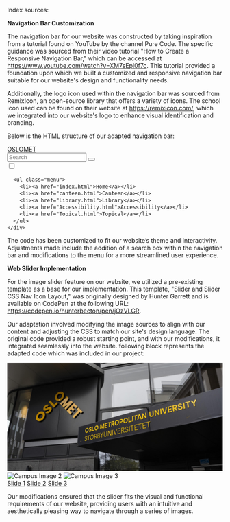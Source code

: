 Index sources:

**Navigation Bar Customization**

The navigation bar for our website was constructed by taking inspiration from a tutorial found on YouTube by the channel Pure Code. The specific guidance was sourced from their video tutorial "How to Create a Responsive Navigation Bar," which can be accessed at https://www.youtube.com/watch?v=XM7sEpl0f7c. This tutorial provided a foundation upon which we built a customized and responsive navigation bar suitable for our website's design and functionality needs.

Additionally, the logo icon used within the navigation bar was sourced from RemixIcon, an open-source library that offers a variety of icons. The school icon used can be found on their website at https://remixicon.com/, which we integrated into our website's logo to enhance visual identification and branding.

Below is the HTML structure of our adapted navigation bar:

<!-- Navigation bar -->
<!-- Menu Icon/nav and logo Layout inspired by YouTube by Pure Code -->
<!-- Source: https://www.youtube.com/watch?v=XM7sEpl0f7c -->
<!-- Logo icon sourced from RemixIcon -->
<!-- Source: https://remixicon.com/ -->
<nav class="navbar">
  <div class="container">
    <a href="index.html" class="logo"><i class="ri-school-fill"></i><span>OSLOMET</span></a>
    <div class="search-box">
      <form action="">
        <input type="text" name="search" id="srch" placeholder="Search">
        <button type="submit"><i class="ri-search-line"></i></button>
      </form>
    </div>
    <div class="navigation">
      <input class="burger-toggle" type="checkbox" id="toggle-menu">
      <label for="toggle-menu" class="menu-icon"></label> <!-- Label to trigger the checkbox -->

      <ul class="menu">
        <li><a href="index.html">Home</a></li>
        <li><a href="canteen.html">Canteen</a></li>
        <li><a href="Library.html">Library</a></li>
        <li><a href="Accessibility.html">Accessibility</a></li>
        <li><a href="Topical.html">Topical</a></li>
      </ul>
    </div>
  </div> 
</nav>

The code has been customized to fit our website’s theme and interactivity. Adjustments made include the addition of a search box within the navigation bar and modifications to the menu for a more streamlined user experience.


**Web Slider Implementation**

For the image slider feature on our website, we utilized a pre-existing template as a base for our implementation. This template, "Slider and Slider CSS Nav Icon Layout," was originally designed by Hunter Garrett and is available on CodePen at the following URL: https://codepen.io/hunterbecton/pen/jOzVLGR.

Our adaptation involved modifying the image sources to align with our content and adjusting the CSS to match our site's design language. The original code provided a robust starting point, and with our modifications, it integrated seamlessly into the website. following block represents the adapted code which was included in our project:



<!-- Slider and Slider CSS Nav Icon Layout adapted from CodePen by Hunter Garrett -->
<!-- Source: https://codepen.io/hunterbecton/pen/jOzVLGR -->
<div class="slider-wrapper">
  <!-- Customized images for the slider -->
  <div class="slider">
    <img id="slide-1" src="/img/campus1.jpg" alt="Campus Image 1"/>
    <img id="slide-2" src="/img/campus2.jpg" alt="Campus Image 2"/>
    <img id="slide-3" src="/img/campus3.jpg" alt="Campus Image 3"/>
  </div>
  <!-- Navigation for the slider -->
  <div class="slider-nav">
    <a href="#slide-1">Slide 1</a>
    <a href="#slide-2">Slide 2</a>
    <a href="#slide-3">Slide 3</a>
  </div>
</div>

Our modifications ensured that the slider fits the visual and functional requirements of our website, providing users with an intuitive and aesthetically pleasing way to navigate through a series of images.
